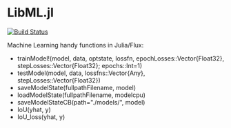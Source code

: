 # LibML.jl

[![Build Status](https://github.com/cirobr/LibML.jl/actions/workflows/CI.yml/badge.svg?branch=main)](https://github.com/cirobr/LibML.jl/actions/workflows/CI.yml?query=branch%3Amain)

Machine Learning handy functions in Julia/Flux:
* trainModel!(model, data, optstate, lossfn,
                     epochLosses::Vector{Float32}, stepLosses::Vector{Float32};
                     epochs::Int=1)
* testModel(model, data, lossfns::Vector{Any},
                   stepLosses::Vector{Float32})
* saveModelState(fullpathFilename, model)
* loadModelState(fullpathFilename, modelcpu)
* saveModelStateCB(path="./models/", model)
* IoU(yhat, y)
* IoU_loss(yhat, y)
